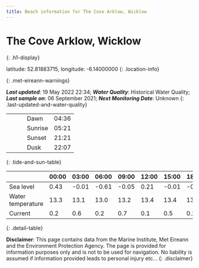 ```yaml
---
title: Beach information for The Cove Arklow, Wicklow
---
```

# The Cove Arklow, Wicklow 
{: .h1-display}

latitude: 52.81883715, longitude: -6.14000000
{: .location-info}


{: .met-eireann-warnings}

___Last updated___: 19 May 2022 22:34; ___Water Quality___: Historical Water Quality;
___Last sample on___: 06 September 2021; ___Next Monitoring Date___: Unknown
{: .last-updated-and-water-quality}

|   |   |   |   |   |
|---|---|---|---|---|
|   |   |   | Dawn  | 04:36 |
|   |   |   | Sunrise  | 05:21 |
|   |   |   | Sunset  | 21:21 |
|   |   |   | Dusk  | 22:07 |
{: .tide-and-sun-table}

<div></div>

| | 00:00 | 03:00 | 06:00 | 09:00 | 12:00 | 15:00 | 18:00 | 21:00 |
|---|---|---|---|---|---|---|---|---|
| Sea level | 0.43 | -0.01 | -0.61 | -0.05| 0.21 | -0.01 | -0.45 | 0.09 |
| Water temperature | 13.3 | 13.1 | 13.0 | 13.2 | 13.4 | 13.4 | 13.4 | 13.4 |
| Current | 0.2 | 0.6 | 0.2 | 0.7 | 0.1| 0.5 | 0.2 | 0.7 |
{: .detail-table}

__Disclaimer__: This page contains data from the Marine Institute,
Met Eireann and the Environment Protection Agency. The page is provided for
information purposes only and is not to be used for navigation. No liability
is assumed if information provided leads to personal injury etc...
{: .disclaimer}